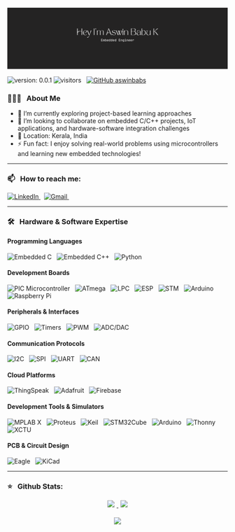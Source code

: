 ![Header](./assets/github-header-image.png)

![version: 0.0.1](https://img.shields.io/badge/version-1.0.0-blue?style=for-the-badge)
![visitors](https://api.visitorbadge.io/api/visitors?path=aswinbabs&countColor=%23697689&style=for-the-badge) &nbsp;
[![GitHub aswinbabs](https://img.shields.io/github/followers/aswinbabs?label=follow&style=for-the-badge)](https://github.com/aswinbabs) 

### 👨🏻‍💻 &nbsp; About Me

- 🌱 I’m currently exploring project-based learning approaches  
- 👯 I’m looking to collaborate on embedded C/C++ projects, IoT applications, and hardware-software integration challenges  
- 📍 Location: Kerala, India  
- ⚡ Fun fact: I enjoy solving real-world problems using microcontrollers and learning new embedded technologies!
---
### 📫 &nbsp; How to reach me:
<a href="https://www.linkedin.com/in/aswin-babu-k/">
  <img alt="LinkedIn" src="https://img.shields.io/badge/linkedin%20-%230077B5.svg?&style=for-the-badge&logo=linkedin&logoColor=white"/>
</a> &nbsp;
<a href="mailto:aswinbabzzzz@gmail.com">
  <img alt="Gmail" src="https://img.shields.io/badge/Gmail-D14836?style=for-the-badge&logo=gmail&logoColor=white" />
</a> &nbsp;



---

### 🛠 &nbsp; Hardware & Software Expertise

#### Programming Languages

![Embedded C](https://img.shields.io/badge/Embedded%20C-00599C?style=for-the-badge&logo=c&logoColor=white) &nbsp;
![Embedded C++](https://img.shields.io/badge/Embedded%20C++-00599C?style=for-the-badge&logo=c%2B%2B&logoColor=white) &nbsp;
![Python](https://img.shields.io/badge/Python-3776AB?style=for-the-badge&logo=python&logoColor=white) &nbsp;

#### Development Boards

![PIC Microcontroller](https://img.shields.io/badge/PIC%20Microcontroller-0078D7?style=for-the-badge&logo=Microchip&logoColor=white) &nbsp;
![ATmega](https://img.shields.io/badge/ATmega-8C8C8C?style=for-the-badge&logo=Atmel&logoColor=white) &nbsp;
![LPC](https://img.shields.io/badge/LPC-0066CC?style=for-the-badge&logo=NXP&logoColor=white) &nbsp;
![ESP](https://img.shields.io/badge/ESP-FF9900?style=for-the-badge&logo=Espressif&logoColor=white) &nbsp;
![STM](https://img.shields.io/badge/STM%20Microcontroller-03234B?style=for-the-badge&logo=STMicroelectronics&logoColor=white) &nbsp;
![Arduino](https://img.shields.io/badge/Arduino-00979D?style=for-the-badge&logo=Arduino&logoColor=white) &nbsp;
![Raspberry Pi](https://img.shields.io/badge/Raspberry%20Pi-C51A4A?style=for-the-badge&logo=Raspberry-Pi&logoColor=white) &nbsp;

#### Peripherals & Interfaces

![GPIO](https://img.shields.io/badge/GPIO-FFCC00?style=for-the-badge&logoColor=white) &nbsp;
![Timers](https://img.shields.io/badge/Timers-0078D4?style=for-the-badge&logoColor=white) &nbsp;
![PWM](https://img.shields.io/badge/PWM-FF5733?style=for-the-badge&logoColor=white) &nbsp;
![ADC/DAC](https://img.shields.io/badge/ADC%2FDAC-28A745?style=for-the-badge&logoColor=white) &nbsp;

#### Communication Protocols

![I2C](https://img.shields.io/badge/I2C-FFCC00?style=for-the-badge&logoColor=white) &nbsp;
![SPI](https://img.shields.io/badge/SPI-0078D4?style=for-the-badge&logoColor=white) &nbsp;
![UART](https://img.shields.io/badge/UART-FF5733?style=for-the-badge&logoColor=white) &nbsp;
![CAN](https://img.shields.io/badge/CAN-28A745?style=for-the-badge&logoColor=white) &nbsp;

#### Cloud Platforms

![ThingSpeak](https://img.shields.io/badge/ThingSpeak-55B8D3?style=for-the-badge&logo=thingspeak&logoColor=white) &nbsp;
![Adafruit](https://img.shields.io/badge/Adafruit-FF6600?style=for-the-badge&logo=adafruit&logoColor=white) &nbsp;
![Firebase](https://img.shields.io/badge/Firebase-FFCA28?style=for-the-badge&logo=firebase&logoColor=white)

#### Development Tools & Simulators

![MPLAB X](https://img.shields.io/badge/MPLAB%20X-005F8A?style=for-the-badge&logo=microchip&logoColor=white) &nbsp;
![Proteus](https://img.shields.io/badge/Proteus-FF5733?style=for-the-badge&logo=electronics&logoColor=white) &nbsp;
![Keil](https://img.shields.io/badge/Keil-00B0B9?style=for-the-badge&logo=keil&logoColor=white) &nbsp;
![STM32Cube](https://img.shields.io/badge/STM32Cube-0066CC?style=for-the-badge&logo=stmicroelectronics&logoColor=white) &nbsp;
![Arduino](https://img.shields.io/badge/Arduino-00979D?style=for-the-badge&logo=arduino&logoColor=white) &nbsp;
![Thonny](https://img.shields.io/badge/Thonny-029C73?style=for-the-badge&logo=python&logoColor=white) &nbsp;
![XCTU](https://img.shields.io/badge/XCTU-1A73E8?style=for-the-badge&logo=xbee&logoColor=white)

#### PCB & Circuit Design

![Eagle](https://img.shields.io/badge/Eagle-006B3F?style=for-the-badge&logo=autodesk&logoColor=white) &nbsp;
![KiCad](https://img.shields.io/badge/KiCad-5B12B5?style=for-the-badge&logo=kicad&logoColor=white)

---

### ⭐ &nbsp; Github Stats:

<p align="center">
	<a href="https://github.com/aswinbabs/github-readme-stats">
	<img height="200" style="margin: 0 5px;"  src="https://github-readme-stats.vercel.app/api?username=aswinbabs&theme=onedark" />
	</a>
	<a href="https://github.com/anuraghazra/convoychat">
	<img height="200" style="margin: 0 5px;" src="https://github-readme-stats.vercel.app/api/top-langs/?username=aswinbabs&theme=onedark&langs_count=3" />
	</a>
</p>

<p align="center" style="margin-top: 20px; margin-bottom: 20px">
	<a href="https://git.io/streak-stats">
		<img height=200 style="margin: 0 5px;" src="https://github-readme-streak-stats.herokuapp.com/?user=aswinbabs&theme=onedark" />
	</a>
</p>
